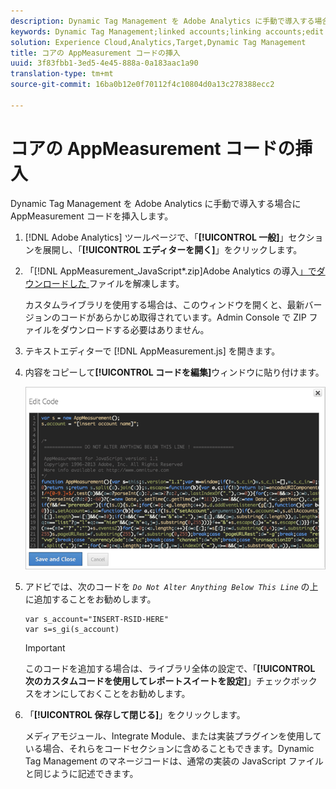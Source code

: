 ```yaml
---
description: Dynamic Tag Management を Adobe Analytics に手動で導入する場合に AppMeasurement コードを挿入します。
keywords: Dynamic Tag Management;linked accounts;linking accounts;edit code;appmeasurement;appmeasurement code
solution: Experience Cloud,Analytics,Target,Dynamic Tag Management
title: コアの AppMeasurement コードの挿入
uuid: 3f83fbb1-3ed5-4e45-888a-0a183aac1a90
translation-type: tm+mt
source-git-commit: 16ba0b12e0f70112f4c10804d0a13c278388ecc2

---
```



# コアの AppMeasurement コードの挿入

Dynamic Tag Management を Adobe Analytics に手動で導入する場合に AppMeasurement コードを挿入します。

1. [!DNL Adobe Analytics] ツールページで、「**[!UICONTROL 一般]**」セクションを展開し、「**[!UICONTROL エディターを開く]**」をクリックします。
1. 「[!DNL AppMeasurement_JavaScript*.zip]Adobe Analytics の導入[」でダウンロードした ](/help/implement/c-implement-with-dtm/t-analytics-deploy.md) ファイルを解凍します。

   カスタムライブラリを使用する場合は、このウィンドウを開くと、最新バージョンのコードがあらかじめ取得されています。Admin Console で ZIP ファイルをダウンロードする必要はありません。
1. テキストエディターで [!DNL AppMeasurement.js] を開きます。
1. 内容をコピーして&#x200B;**[!UICONTROL コードを編集]**&#x200B;ウィンドウに貼り付けます。

   ![](assets/edit-code.png)

1. アドビでは、次のコードを *`Do Not Alter Anything Below This Line`* の上に追加することをお勧めします。

   ```
   var s_account="INSERT-RSID-HERE"
   var s=s_gi(s_account)
   ```

   >[!IMPORTANT]
   >
   >このコードを追加する場合は、ライブラリ全体の設定で、「**[!UICONTROL 次のカスタムコードを使用してレポートスイートを設定]**」チェックボックスをオンにしておくことをお勧めします。

1. 「**[!UICONTROL 保存して閉じる]**」をクリックします。

   メディアモジュール、Integrate Module、または実装プラグインを使用している場合、それらをコードセクションに含めることもできます。Dynamic Tag Management のマネージコードは、通常の実装の JavaScript ファイルと同じように記述できます。

